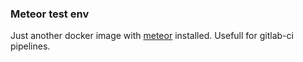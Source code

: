 ### Meteor test env

Just another docker image with [meteor](https://meteor.com) installed. Usefull for gitlab-ci pipelines.
